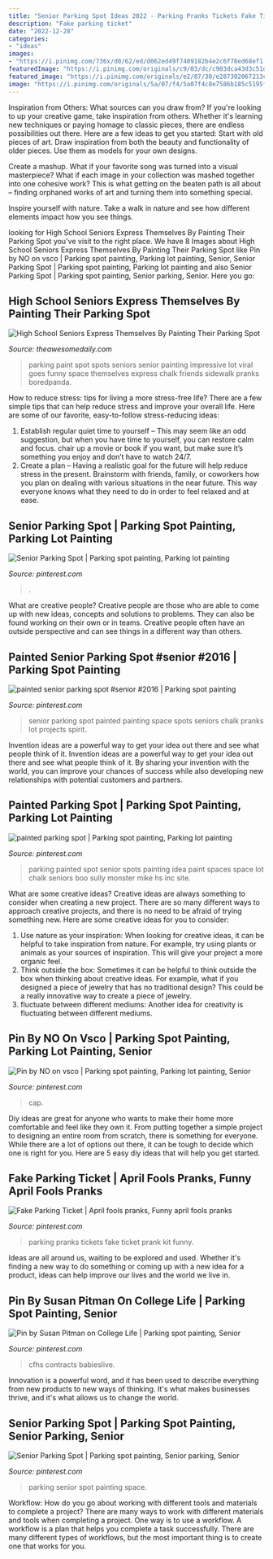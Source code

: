 ```yaml
---
title: "Senior Parking Spot Ideas 2022 - Parking Pranks Tickets Fake Ticket Prank Kit Funny"
description: "Fake parking ticket"
date: "2022-12-28"
categories:
- "ideas"
images:
- "https://i.pinimg.com/736x/d0/62/ed/d062ed49f7409182b4e2c6f78ed68ef1.jpg"
featuredImage: "https://i.pinimg.com/originals/c9/03/dc/c903dca43d3c51d07c7988b08f5ea48b.jpg"
featured_image: "https://i.pinimg.com/originals/e2/87/30/e287302067213c29f26db46b9605eba1.jpg"
image: "https://i.pinimg.com/originals/5a/07/f4/5a07f4c8e7586b185c5195f772aebfd2.jpg"
---
```



Inspiration from Others: What sources can you draw from?
If you're looking to up your creative game, take inspiration from others. Whether it's learning new techniques or paying homage to classic pieces, there are endless possibilities out there. Here are a few ideas to get you started: 
Start with old pieces of art. Draw inspiration from both the beauty and functionality of older pieces. Use them as models for your own designs. 

Create a mashup. What if your favorite song was turned into a visual masterpiece? What if each image in your collection was mashed together into one cohesive work? This is what getting on the beaten path is all about – finding orphaned works of art and turning them into something special. 

Inspire yourself with nature. Take a walk in nature and see how different elements impact how you see things.

	

		
looking for High School Seniors Express Themselves By Painting Their Parking Spot you've visit to the right place. We have 8 Images about High School Seniors Express Themselves By Painting Their Parking Spot like Pin by NO on vsco | Parking spot painting, Parking lot painting, Senior, Senior Parking Spot | Parking spot painting, Parking lot painting and also Senior Parking Spot | Parking spot painting, Senior parking, Senior. Here you go:
		
    
## High School Seniors Express Themselves By Painting Their Parking Spot

<img loading=lazy src="https://theawesomedaily.com/wp-content/uploads/2016/08/parking-spot-art-by-seniors-7-1.jpg" onerror="this.onerror=null;this.src='https://tse1.mm.bing.net/th?id=OIP.EBYk24Jvur1LjOUoFviL5wHaJ3&amp;pid=15.1';" alt="High School Seniors Express Themselves By Painting Their Parking Spot">

_Source: theawesomedaily.com_

>parking paint spot spots seniors senior painting impressive lot viral goes funny space themselves express chalk friends sidewalk pranks boredpanda. 

	

How to reduce stress: tips for living a more stress-free life?
There are a few simple tips that can help reduce stress and improve your overall life. Here are some of our favorite, easy-to-follow stress-reducing ideas: 
1. Establish regular quiet time to yourself – This may seem like an odd suggestion, but when you have time to yourself, you can restore calm and focus. chair up a movie or book if you want, but make sure it’s something you enjoy and don’t have to watch 24/7. 
2. Create a plan – Having a realistic goal for the future will help reduce stress in the present. Brainstorm with friends, family, or coworkers how you plan on dealing with various situations in the near future. This way everyone knows what they need to do in order to feel relaxed and at ease. 

    
## Senior Parking Spot | Parking Spot Painting, Parking Lot Painting

<img loading=lazy src="https://i.pinimg.com/originals/c9/03/dc/c903dca43d3c51d07c7988b08f5ea48b.jpg" onerror="this.onerror=null;this.src='https://tse1.mm.bing.net/th?id=OIP.1WMRmAuTucNwcHbtCgXA1gHaJ4&amp;pid=15.1';" alt="Senior Parking Spot | Parking spot painting, Parking lot painting">

_Source: pinterest.com_

>. 

	

What are creative people?
Creative people are those who are able to come up with new ideas, concepts and solutions to problems. They can also be found working on their own or in teams. Creative people often have an outside perspective and can see things in a different way than others.

    
## Painted Senior Parking Spot #senior #2016 | Parking Spot Painting

<img loading=lazy src="https://i.pinimg.com/originals/5f/1b/05/5f1b054965f2206b71103a8d03ffd27c.jpg" onerror="this.onerror=null;this.src='https://tse3.mm.bing.net/th?id=OIP.Y2--JRYO3_7qbYEbckn7AAHaHa&amp;pid=15.1';" alt="painted senior parking spot #senior #2016 | Parking spot painting">

_Source: pinterest.com_

>senior parking spot painted painting space spots seniors chalk pranks lot projects spirit. 

	

Invention ideas are a powerful way to get your idea out there and see what people think of it.
Invention ideas are a powerful way to get your idea out there and see what people think of it. By sharing your invention with the world, you can improve your chances of success while also developing new relationships with potential customers and partners.

    
## Painted Parking Spot | Parking Spot Painting, Parking Lot Painting

<img loading=lazy src="https://i.pinimg.com/originals/5a/07/f4/5a07f4c8e7586b185c5195f772aebfd2.jpg" onerror="this.onerror=null;this.src='https://tse1.mm.bing.net/th?id=OIP.XFxVo7DTykDWOhbSIT7FuQHaJ4&amp;pid=15.1';" alt="painted parking spot | Parking spot painting, Parking lot painting">

_Source: pinterest.com_

>parking painted spot senior spots painting idea paint spaces space lot chalk seniors boo sully monster mike hs inc site. 

	

What are some creative ideas?
Creative ideas are always something to consider when creating a new project. There are so many different ways to approach creative projects, and there is no need to be afraid of trying something new. Here are some creative ideas for you to consider: 
1. Use nature as your inspiration: When looking for creative ideas, it can be helpful to take inspiration from nature. For example, try using plants or animals as your sources of inspiration. This will give your project a more organic feel. 
2. Think outside the box: Sometimes it can be helpful to think outside the box when thinking about creative ideas. For example, what if you designed a piece of jewelry that has no traditional design? This could be a really innovative way to create a piece of jewelry. 
3. fluctuate between different mediums: Another idea for creativity is fluctuating between different mediums.

    
## Pin By NO On Vsco | Parking Spot Painting, Parking Lot Painting, Senior

<img loading=lazy src="https://i.pinimg.com/736x/d0/62/ed/d062ed49f7409182b4e2c6f78ed68ef1.jpg" onerror="this.onerror=null;this.src='https://tse1.mm.bing.net/th?id=OIP.lYJfoqhP69klFA3rOp3zCgHaNL&amp;pid=15.1';" alt="Pin by NO on vsco | Parking spot painting, Parking lot painting, Senior">

_Source: pinterest.com_

>cap. 

	

Diy ideas are great for anyone who wants to make their home more comfortable and feel like they own it. From putting together a simple project to designing an entire room from scratch, there is something for everyone. While there are a lot of options out there, it can be tough to decide which one is right for you. Here are 5 easy diy ideas that will help you get started.

    
## Fake Parking Ticket | April Fools Pranks, Funny April Fools Pranks

<img loading=lazy src="https://i.pinimg.com/736x/af/15/ba/af15ba85251c07133d758c8f31c9990d.jpg" onerror="this.onerror=null;this.src='https://tse3.mm.bing.net/th?id=OIP.3PHacgHyCLwde6SEjMolEQHaJ4&amp;pid=15.1';" alt="Fake Parking Ticket | April fools pranks, Funny april fools pranks">

_Source: pinterest.com_

>parking pranks tickets fake ticket prank kit funny. 

	

Ideas are all around us, waiting to be explored and used. Whether it's finding a new way to do something or coming up with a new idea for a product, ideas can help improve our lives and the world we live in.

    
## Pin By Susan Pitman On College Life | Parking Spot Painting, Senior

<img loading=lazy src="https://i.pinimg.com/originals/37/29/31/372931992afce43594bff7256691498a.jpg" onerror="this.onerror=null;this.src='https://tse1.mm.bing.net/th?id=OIP.pm0Es-VF8CWg1_vzXn5SMgHaHa&amp;pid=15.1';" alt="Pin by Susan Pitman on College Life | Parking spot painting, Senior">

_Source: pinterest.com_

>cfhs contracts babieslive. 

	

Innovation is a powerful word, and it has been used to describe everything from new products to new ways of thinking. It's what makes businesses thrive, and it's what allows us to change the world.

    
## Senior Parking Spot | Parking Spot Painting, Senior Parking, Senior

<img loading=lazy src="https://i.pinimg.com/originals/e2/87/30/e287302067213c29f26db46b9605eba1.jpg" onerror="this.onerror=null;this.src='https://tse4.mm.bing.net/th?id=OIP.ovgnITm9q4_S4zYA5ZZpsgHaJ4&amp;pid=15.1';" alt="Senior Parking Spot | Parking spot painting, Senior parking, Senior">

_Source: pinterest.com_

>parking senior spot painting space. 

	

Workflow: How do you go about working with different tools and materials to complete a project?
There are many ways to work with different materials and tools when completing a project. One way is to use a workflow. A workflow is a plan that helps you complete a task successfully. There are many different types of workflows, but the most important thing is to create one that works for you.

